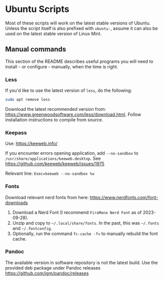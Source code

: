 # Ubuntu Scripts

Most of these scripts will work on the latest stable versions of Ubuntu. Unless the script itself is also prefixed with `ubuntu-`, assume it can also be used on the latest stable version of Linux Mint.

## Manual commands

This section of the README describes useful programs you will need to install - or configure - manually, when the time is right.

### Less

If you'd like to use the latest version of `less`, do the following:

```bash
sudo apt remove less
```

Download the latest recommended version from: <https://www.greenwoodsoftware.com/less/download.html>. Follow installation instructions to compile from source.

### Keepass

Use: <https://keeweb.info/>

If you encounter errors opening application, add `--no-sandbox` to `/usr/share/applications/keeweb.desktop`. See <https://github.com/keeweb/keeweb/issues/1975>

Relevant line: `Exec=keeweb --no-sandbox %u`

### Fonts

Download relevant nerd fonts from here: <https://www.nerdfonts.com/font-downloads>

1. Download a Nerd Font (I recommend `FiraMono Nerd Font` as of 2023-09-28).
2. Unzip and copy to `~/.local/share/fonts`. In the past, this was `~/.fonts` and `~/.fontconfig`.
3. Optionally, run the command `fc-cache -fv` to manually rebuild the font cache.

### Pandoc

The available version in software repository is not the latest build. Use the provided deb package under Pandoc releases <https://github.com/jgm/pandoc/releases>
